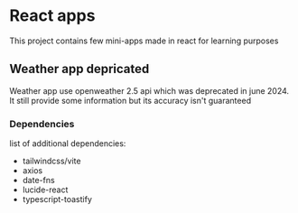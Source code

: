 # React apps

This project contains few mini-apps made in react for learning purposes

## Weather app depricated

Weather app use openweather 2.5 api which was deprecated in june 2024.
It still provide some information but its accuracy isn't guaranteed

### Dependencies

list of additional dependencies:
- tailwindcss/vite
- axios
- date-fns
- lucide-react
- typescript-toastify

